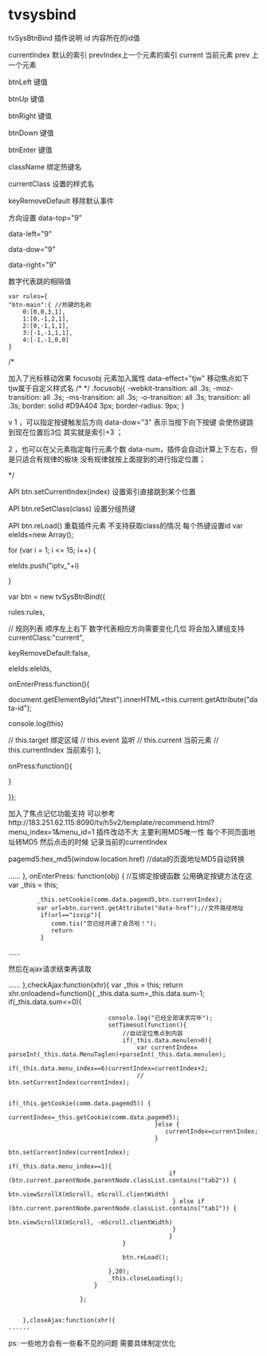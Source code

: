 # tvsysbind
tvSysBtnBind 插件说明
id 内容所在的id值

currentIndex 默认的索引
prevIndex上一个元素的索引
current 当前元素
prev 上一个元素 

btnLeft 键值

btnUp 键值

btnRight 键值

btnDown 键值

btnEnter 键值

className 绑定热键名

currentClass 设置的样式名

keyRemoveDefault 移除默认事件

方向设置
data-top="9"

data-left="9"

data-dow="9"

data-right="9"

数字代表跳的相隔值


	var rules={
	"btn-main":{ //热键的名称
        0:[0,0,3,1],
        1:[0,-1,2,1],
        2:[0,-1,1,1],
        3:[-1,-1,1,1],
        4:[-1,-1,0,0]
    }
/*

加入了光标移动效果 focusobj
元素加入属性 data-effect="tjw"
移动焦点如下 tjw属于自定义样式名
/*
<span class="focusobj tjw" style="display:block; position: fixed; z-index: 19;width:146px ;height:133px; left:631px;top:131px;"></span>
*/
.focusobj{
  -webkit-transition: all .3s;
    -moz-transition: all .3s;
    -ms-transition: all .3s;
    -o-transition: all .3s;
    transition: all .3s;
    border: solid #D9A404 3px;
    border-radius: 9px;
}

v
1 ，可以指定按键触发后方向 data-dow="3" 表示当按下向下按键 会使热键跳到现在位置后3位 其实就是索引+3 ；

2 ，也可以在父元素指定每行元素个数 data-num，插件会自动计算上下左右，但是只适合有规律的板块 没有规律就按上面提到的进行指定位置；

*/


API btn.setCurrentIndex(index) 设置索引直接跳到某个位置

API btn.reSetClass(class) 设置分组热键

API btn.reLoad() 重载插件元素
不支持获取class的情况 每个热键设置id
var eleIds=new Array();

for (var i = 1; i <= 15; i++) {

eleIds.push("iptv_"+i)

}

var btn = new tvSysBtnBind({

rules:rules,

// 规则列表 顺序左上右下 数字代表相应方向需要变化几位 将会加入建组支持
currentClass:"current",

keyRemoveDefault:false,

eleIds:eleIds,

onEnterPress:function(){

document.getElementById("Jtest").innerHTML=this.current.getAttribute("data-id");

console.log(this)

// this.target 绑定区域
// this.event 监听
// this.current 当前元素
// this.currentIndex 当前索引
},

onPress:function(){

}

});

加入了焦点记忆功能支持 
可以参考http://183.251.62.115:8090/tv/h5v2/template/recommend.html?menu_index=1&menu_id=1
插件改动不大
主要利用MD5唯一性 每个不同页面地址转MD5 然后点击的时候 记录当前的currentIndex 

pagemd5:hex_md5(window.location.href) //data的页面地址MD5自动转换


......
},
		onEnterPress: function(obj) {
			//互绑定按键函数 公用确定按键方法在这
			var _this = this;
			 
			
			_this.setCookie(comm.data.pagemd5,btn.currentIndex);
			var url=btn.current.getAttribute("data-href");//文件路径地址
			 if(url=="isvip"){
			 	comm.tis("您已经开通了会员啦！");
			 	return
			 }
......

然后在ajax请求结束再读取

......
},checkAjax:function(xhr){
			var _this = this;
			return xhr.onloadend=function(){
						_this.data.sum=_this.data.sum-1;
							if(_this.data.sum<=0){

								console.log("已经全部请求完毕");
								setTimeout(function(){
									//自动定位焦点到内容
									if(_this.data.menulen>0){
										var currentIndex= parseInt(_this.data.MenuTaglen)+parseInt(_this.data.menulen);
										if(_this.data.menu_index==6)currentIndex=currentIndex+2;
										// 	btn.setCurrentIndex(currentIndex);
											 
											 if(_this.getCookie(comm.data.pagemd5)) {
											 	currentIndex=_this.getCookie(comm.data.pagemd5);
											 }else {
											 	currentIndex=currentIndex;
											 } 
			  									btn.setCurrentIndex(currentIndex);
			  									if(_this.data.menu_index==1){
			  									 if (btn.current.parentNode.parentNode.classList.contains("tab2")) {
											        btn.viewScrollX(mScroll, mScroll.clientWidth)
											      } else if (btn.current.parentNode.parentNode.classList.contains("tab1")) {
											        btn.viewScrollX(mScroll, -mScroll.clientWidth)
											      }
											     }
									}
							
									btn.reLoad();
								
								},20);
								_this.closeLoading();   
							}

			        	};
			

		},closeAjax:function(xhr){
    ......
ps: 一些地方会有一些看不见的问题 需要具体制定优化 
